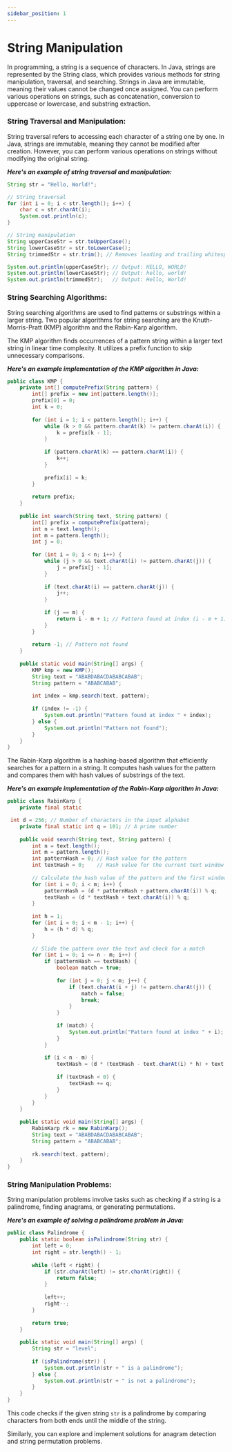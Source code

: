 ```yaml
---
sidebar_position: 1
---
```


# String Manipulation

In programming, a string is a sequence of characters. In Java, strings are represented by the String class, which provides various methods for string manipulation, traversal, and searching. Strings in Java are immutable, meaning their values cannot be changed once assigned. You can perform various operations on strings, such as concatenation, conversion to uppercase or lowercase, and substring extraction.

### String Traversal and Manipulation:
String traversal refers to accessing each character of a string one by one. In Java, strings are immutable, meaning they cannot be modified after creation. However, you can perform various operations on strings without modifying the original string.

***Here's an example of string traversal and manipulation:***

```java title="Main.java"
String str = "Hello, World!";

// String traversal
for (int i = 0; i < str.length(); i++) {
    char c = str.charAt(i);
    System.out.println(c);
}

// String manipulation
String upperCaseStr = str.toUpperCase();
String lowerCaseStr = str.toLowerCase();
String trimmedStr = str.trim(); // Removes leading and trailing whitespaces

System.out.println(upperCaseStr); // Output: HELLO, WORLD!
System.out.println(lowerCaseStr); // Output: hello, world!
System.out.println(trimmedStr);   // Output: Hello, World!
```

### String Searching Algorithms:
String searching algorithms are used to find patterns or substrings within a larger string. Two popular algorithms for string searching are the Knuth-Morris-Pratt (KMP) algorithm and the Rabin-Karp algorithm.

The KMP algorithm finds occurrences of a pattern string within a larger text string in linear time complexity. It utilizes a prefix function to skip unnecessary comparisons.

***Here's an example implementation of the KMP algorithm in Java:***

```java title="Main.java"
public class KMP {
    private int[] computePrefix(String pattern) {
        int[] prefix = new int[pattern.length()];
        prefix[0] = 0;
        int k = 0;
        
        for (int i = 1; i < pattern.length(); i++) {
            while (k > 0 && pattern.charAt(k) != pattern.charAt(i)) {
                k = prefix[k - 1];
            }
            
            if (pattern.charAt(k) == pattern.charAt(i)) {
                k++;
            }
            
            prefix[i] = k;
        }
        
        return prefix;
    }
    
    public int search(String text, String pattern) {
        int[] prefix = computePrefix(pattern);
        int n = text.length();
        int m = pattern.length();
        int j = 0;
        
        for (int i = 0; i < n; i++) {
            while (j > 0 && text.charAt(i) != pattern.charAt(j)) {
                j = prefix[j - 1];
            }
            
            if (text.charAt(i) == pattern.charAt(j)) {
                j++;
            }
            
            if (j == m) {
                return i - m + 1; // Pattern found at index (i - m + 1)
            }
        }
        
        return -1; // Pattern not found
    }
    
    public static void main(String[] args) {
        KMP kmp = new KMP();
        String text = "ABABDABACDABABCABAB";
        String pattern = "ABABCABAB";
        
        int index = kmp.search(text, pattern);
        
        if (index != -1) {
            System.out.println("Pattern found at index " + index);
        } else {
            System.out.println("Pattern not found");
        }
    }
}
```

The Rabin-Karp algorithm is a hashing-based algorithm that efficiently searches for a pattern in a string. It computes hash values for the pattern and compares them with hash values of substrings of the text.

***Here's an example implementation of the Rabin-Karp algorithm in Java:***

```java title="Main.java"
public class RabinKarp {
    private final static

 int d = 256; // Number of characters in the input alphabet
    private final static int q = 101; // A prime number
    
    public void search(String text, String pattern) {
        int n = text.length();
        int m = pattern.length();
        int patternHash = 0; // Hash value for the pattern
        int textHash = 0;    // Hash value for the current text window
        
        // Calculate the hash value of the pattern and the first window of text
        for (int i = 0; i < m; i++) {
            patternHash = (d * patternHash + pattern.charAt(i)) % q;
            textHash = (d * textHash + text.charAt(i)) % q;
        }
        
        int h = 1;
        for (int i = 0; i < m - 1; i++) {
            h = (h * d) % q;
        }
        
        // Slide the pattern over the text and check for a match
        for (int i = 0; i <= n - m; i++) {
            if (patternHash == textHash) {
                boolean match = true;
                
                for (int j = 0; j < m; j++) {
                    if (text.charAt(i + j) != pattern.charAt(j)) {
                        match = false;
                        break;
                    }
                }
                
                if (match) {
                    System.out.println("Pattern found at index " + i);
                }
            }
            
            if (i < n - m) {
                textHash = (d * (textHash - text.charAt(i) * h) + text.charAt(i + m)) % q;
                
                if (textHash < 0) {
                    textHash += q;
                }
            }
        }
    }
    
    public static void main(String[] args) {
        RabinKarp rk = new RabinKarp();
        String text = "ABABDABACDABABCABAB";
        String pattern = "ABABCABAB";
        
        rk.search(text, pattern);
    }
}
```

### String Manipulation Problems:
String manipulation problems involve tasks such as checking if a string is a palindrome, finding anagrams, or generating permutations.

***Here's an example of solving a palindrome problem in Java:***

```java title="Main.java"
public class Palindrome {
    public static boolean isPalindrome(String str) {
        int left = 0;
        int right = str.length() - 1;
        
        while (left < right) {
            if (str.charAt(left) != str.charAt(right)) {
                return false;
            }
            
            left++;
            right--;
        }
        
        return true;
    }
    
    public static void main(String[] args) {
        String str = "level";
        
        if (isPalindrome(str)) {
            System.out.println(str + " is a palindrome");
        } else {
            System.out.println(str + " is not a palindrome");
        }
    }
}
```

This code checks if the given string `str` is a palindrome by comparing characters from both ends until the middle of the string.

Similarly, you can explore and implement solutions for anagram detection and string permutation problems.

